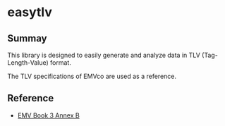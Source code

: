 # easytlv

## Summay

This library is designed to easily generate and analyze data in TLV (Tag-Length-Value)  format.

The TLV specifications of EMVco are used as a reference.

## Reference

- [EMV Book 3 Annex B](https://www.emvco.com/wp-content/uploads/2017/04/EMV_v4.3_Book_3_Application_Specification_20120607062110791.pdf#page=171)



